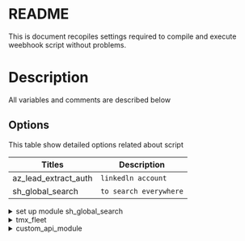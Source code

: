 # README
This is document recopiles settings required to compile and execute weebhook script without problems.

# Description
All variables and comments are described below

## Options
This table show detailed options related about script

| Titles		| Description       	   |
| ------ 		| ------ 		   |
|  az_lead_extract_auth | `linkedln account`       | 
|  sh_global_search	| `to search everywhere` |

<details><summary>set up  module sh_global_search</summary> 

```sh
https://www.youtube.com/watch?v=rbkWI9j0XN0
```

```sh
https://www.youtube.com/watch?v=fjXGrHcR1X0&list=PL-zDV7_rrd2onNkmb5weffcFiGQxWynaT
```	
</details>

<details><summary>tmx_fleet</summary>
-TMX Drivers Module, Mexican Module
-Techn.158
-Q.4558.abc	
</details>

<details><summary>custom_api_module</summary>	
	
`It brings customers from PP, into contacts module`
`Before install requires:` 
`Go to:` 

```sh
sudo nano /etc/odoo-server.conf
```

`then set or add(if not exists)at the end of the file the line:`

```sh	
limit_time_real = 1800
```

`That will allow a proccess be active for max: 30minutes(1800 seconds)`
`After install it, Requires go to: Settings/API Token/ and enter`
`Custom URL:`

```sh	
https://api1-tmx.app.portpro.io/v1/customer/
```


API Token: token(kind of token is beared but bearer word is not required)
After that requires go to Settings/Technical/Automation/Scheduled Actions
, and the action: "Automatic GET Request : Every 1 days run get request."will be created automatically by the installation process` 
</details>
